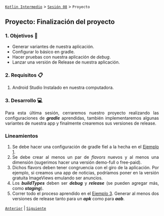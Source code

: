 [`Kotlin Intermedio`](../../Readme.md) > [`Sesión 08`](../Readme.md) > `Proyecto`

## Proyecto: Finalización del proyecto

<div style="text-align: justify;">

### 1. Objetivos :dart:

- Generar variantes de nuestra aplicación.
- Configurar lo básico en gradle.
- Hacer pruebas con nuestra aplicación de _debug_.
- Lanzar una versión de Release de nuestra aplicación.

### 2. Requisitos :clipboard:

1. Android Studio Instalado en nuestra computadora.


### 3. Desarrollo :computer:

Para esta última sesión, cerraremos nuestro proyecto realizando las configuraciones de ___gradle___ aprendidas, también implementaremos algunas variantes de nuestra app y finalmente crearemos sus versiones de release.

### Lineamientos

1. Se debe hacer una configuración de gradle fiel a la hecha en el [Ejemplo 1](../Ejemplo-01).
2. Se debe crear al menos un par de _flavors_ nuevos y al menos una dimensión (sugerimos hacer una versión demo-full o free-paid).
3. Dichos flavors deben tener congruencia con el giro de la aplicación. Por ejemplo, si creamos una app de noticias, podríamos poner en la versión gratuita ImageViews emulando ser anuncios.
4. Los ___buildTypes___ deben ser ___debug___ y ___release___ (se pueden agregar más, como ___staging___).  
5. Correr todo el proceso aprendido en el [Ejemplo 3](../Ejemplo-03). Generar al menos dos versiones de release tanto para un ___apk___ como para ___aab___.





[`Anterior`](../Ejemplo-03) | [`Siguiente`](../Readme.md#Postwork)

</div>
